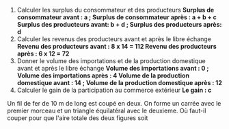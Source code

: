 1) Calculer les surplus du consommateur et des producteurs
**Surplus de consommateur avant : a ; Surplus de consommateur après : a + b + c 
Surplus des producteurs avant: b + d ; Surplus des producteurs après: d**
3) Calculer les revenus des producteurs avant et après le libre échange
**Revenu des producteurs avant : 8 x 14 = 112
Revenu des producteurs après :  6 x 12 = 72**
5) Donner le volume des importations et de la production domestique avant et après le libre échange
**Volume des importations avant : 0 ; Volume des importations après : 4
Volume de la production domestique avant : 14
 ; Volume de la production domestique après : 12**
7) Calculer le gain de la participation au commerce extérieur
**Le gain : c**





Un fil de fer de 10 m de long est coupé en deux. On forme un carrée avec le premier morceau et un triangle équilatéral avec le deuxieme. Où faut-il couper pour que l'aire totale des deux figures soit